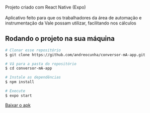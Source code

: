 Projeto criado com React Native (Expo)<br /><br />
Aplicativo feito para que os trabalhadores da área de automação e instrumentação da Vale possam utilizar, facilitando nos cálculos

## Rodando o projeto na sua máquina

```bash
# Clonar esse repositório
$ git clone https://github.com/andreocunha/conversor-mA-app.git

# Vá para a pasta do ropositório
$ cd conversor-mA-app

# Instale as dependências
$ npm install

# Execute
$ expo start
```

[Baixar o apk](https://drive.google.com/file/d/1982YGIRPffWQktpNGSJHd_vKs_pQKVuL/view?usp=sharing)
